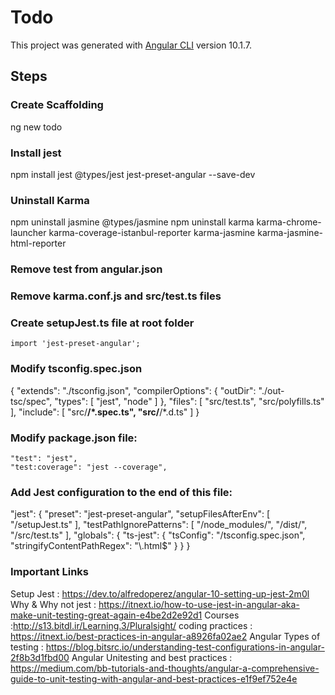 # Todo

This project was generated with [Angular CLI](https://github.com/angular/angular-cli) version 10.1.7.

## Steps
### Create Scaffolding
ng new todo
### Install jest
npm install jest @types/jest jest-preset-angular --save-dev
### Uninstall Karma
npm uninstall jasmine @types/jasmine
npm uninstall karma karma-chrome-launcher karma-coverage-istanbul-reporter karma-jasmine karma-jasmine-html-reporter 
### Remove test from angular.json
### Remove karma.conf.js and src/test.ts files
### Create setupJest.ts file at root folder
    import 'jest-preset-angular';
    
### Modify tsconfig.spec.json
{
  "extends": "./tsconfig.json",
  "compilerOptions": {
    "outDir": "./out-tsc/spec",
    "types": [
      "jest",
      "node"
    ]
  },
  "files": [
    "src/test.ts",
    "src/polyfills.ts"
  ],
  "include": [
    "src/**/*.spec.ts",
    "src/**/*.d.ts"
  ]
}

### Modify package.json file:

    "test": "jest",
    "test:coverage": "jest --coverage",

### Add Jest configuration to the end of this file:

"jest": {
    "preset": "jest-preset-angular",
    "setupFilesAfterEnv": [
      "<rootDir>/setupJest.ts"
    ],
    "testPathIgnorePatterns": [
      "<rootDir>/node_modules/",
      "<rootDir>/dist/",
      "<rootDir>/src/test.ts"
    ],
    "globals": {
      "ts-jest": {
        "tsConfig": "<rootDir>/tsconfig.spec.json",
        "stringifyContentPathRegex": "\\.html$"
      }
    }
}


### Important Links

Setup Jest : https://dev.to/alfredoperez/angular-10-setting-up-jest-2m0l
Why & Why not jest : https://itnext.io/how-to-use-jest-in-angular-aka-make-unit-testing-great-again-e4be2d2e92d1
Courses :http://s13.bitdl.ir/Learning.3/Pluralsight/
coding practices : https://itnext.io/best-practices-in-angular-a8926fa02ae2
Angular Types of testing : https://blog.bitsrc.io/understanding-test-configurations-in-angular-2f8b3d1fbd00
Angular Unitesting and best practices : https://medium.com/bb-tutorials-and-thoughts/angular-a-comprehensive-guide-to-unit-testing-with-angular-and-best-practices-e1f9ef752e4e









